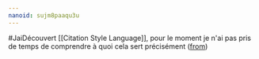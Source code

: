 ```yaml
---
nanoid: sujm8paaqu3u
---
```

#JaiDécouvert [[Citation Style Language]], pour le moment je n'ai pas pris de temps de comprendre à quoi cela sert précisément ([from](https://cosma.arthurperret.fr/))
